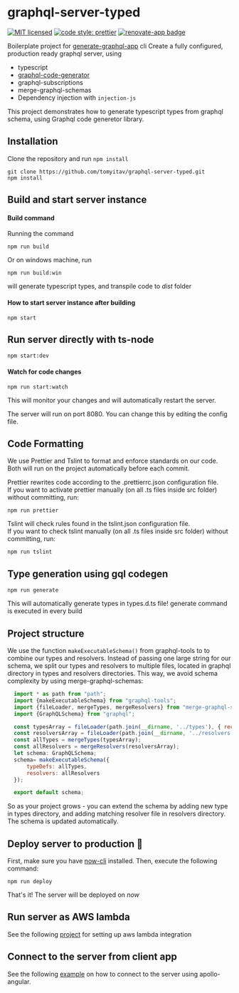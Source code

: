# graphql-server-typed

[![MIT licensed](https://img.shields.io/badge/license-MIT-blue.svg)](./LICENSE)
[![code style: prettier](https://img.shields.io/badge/code_style-prettier-ff69b4.svg)](https://github.com/prettier/prettier)
[![renovate-app badge][renovate-badge]][renovate-app]

[renovate-badge]: https://img.shields.io/badge/renovate-app-blue.svg
[renovate-app]: https://renovateapp.com/

Boilerplate project for [generate-graphql-app](https://github.com/tomyitav/generate-graphql-app) cli
Create a fully configured, production ready graphql server, using

+ typescript
+ [graphql-code-generator](https://github.com/dotansimha/graphql-code-generator)
+ graphql-subscriptions
+ merge-graphql-schemas
+ Dependency injection with `injection-js`

This project demonstrates how to generate typescript types from graphql schema, using Graphql code generetor library.

## Installation

Clone the repository and run `npm install`

```
git clone https://github.com/tomyitav/graphql-server-typed.git
npm install
```

## Build and start server instance

#### Build command

Running the command
```
npm run build
```

Or on windows machine, run
```
npm run build:win
```

will generate typescript types, and transpile code to *dist* folder

#### How to start server instance after building

```
npm start
```

## Run server directly with ts-node

```
npm start:dev
```

#### Watch for code changes

```
npm run start:watch
```

This will monitor your changes and will automatically restart the server.

The server will run on port 8080.
You can change this by editing the config file.

## Code Formatting

We use Prettier and Tslint to format and enforce standards on our code. </br>
Both will run on the project automatically before each commit. </br>

Prettier rewrites code according to the .prettierrc.json configuration file. </br>
If you want to activate prettier manually (on all .ts files inside src folder) without committing, run: </br>

```
npm run prettier
```

Tslint will check rules found in the tslint.json configuration file. <br/>
If you want to check tslint manually (on all .ts files inside src folder) without committing, run: </br>

```
npm run tslint
```


## Type generation using gql codegen

```
npm run generate
```

This will automatically generate types in types.d.ts file!
generate command is executed in every build

## Project structure

We use the function `makeExecutableSchema()` from graphql-tools to to combine our
types and resolvers. Instead of passing one large string for our schema, we
split our types and resolvers to multiple files, located in graphql directory in
types and resolvers directories. This way, we avoid schema complexity by using
merge-graphql-schemas:

```js
  import * as path from "path";
  import {makeExecutableSchema} from "graphql-tools";
  import {fileLoader, mergeTypes, mergeResolvers} from "merge-graphql-schemas";
  import {GraphQLSchema} from "graphql";

  const typesArray = fileLoader(path.join(__dirname, '../types'), { recursive: true });
  const resolversArray = fileLoader(path.join(__dirname, '../resolvers'));
  const allTypes = mergeTypes(typesArray);
  const allResolvers = mergeResolvers(resolversArray);
  let schema: GraphQLSchema;
  schema= makeExecutableSchema({
      typeDefs: allTypes,
      resolvers: allResolvers
  });

  export default schema;
```

So as your project grows - you can extend the schema by adding new type in types
directory, and adding matching resolver file in resolvers directory. The schema
is updated automatically.

## Deploy server to production :rocket:
First, make sure you have [now-cli](https://zeit.co/now) installed.
Then, execute the following command:

```
npm run deploy
```

That's it! The server will be deployed on *now*

## Run server as AWS lambda

See the following [project](https://github.com/tomyitav/apollo-typed-lambda) for setting up aws lambda integration

## Connect to the server from client app

See the following [example](https://github.com/tomyitav/apollo-angular-client-starter) on how to connect to the server using apollo-angular.
